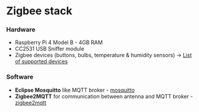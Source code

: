 # Zigbee stack

### Hardware
- Raspberry Pi 4 Model B - 4GB RAM
- CC2531 USB Sniffer module
- Zigbee devices (buttons, bulbs, temperature & humidity sensors) -> [List of supported devices](https://www.zigbee2mqtt.io/supported-devices/)


### Software
- **Eclipse Mosquitto** like MQTT broker - [mosquitto](https://mosquitto.org/)
- **Zigbee2MQTT** for communication between antenna and MQTT broker - [zigbee2mqtt](https://www.zigbee2mqtt.io/)